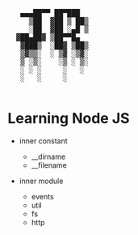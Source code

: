 <!--lint disable no-literal-urls-->
<p align="center">
  <pre>
   ▄▄▄██▀▀ ██▀███    
     ▒██  ▓██ ▒ ██▒  
     ░██  ▓██ ░▄█ ▒  
  ▓██▄██▓ ▒██▀▀█▄    
   ▓███▒  ░██▓ ▒██▒  
   ▒▓▒▒░  ░ ▒▓ ░▒▓░  
   ▒ ░▒░    ░▒ ░ ▒░  
   ░ ░ ░     ░   ░   
   ░   ░     ░   
  </pre>
</p>

# Learning Node JS

* inner constant
  * __dirname
  * __filename

* inner module
  * events
  * util
  * fs
  * http